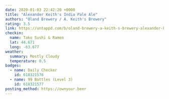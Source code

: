 ```yaml
---
date: 2020-01-03 22:42:20 +0000
title: "Alexander Keith's India Pale Ale"
authors: "Oland Brewery / A. Keith's Brewery"
rating: 3.5
link: https://untappd.com/b/oland-brewery-a-keith-s-brewery-alexander-keith-s-india-pale-ale/6700
checkin:
  name: Tako Sushi & Ramen
  lat: 44.671
  long: -63.677
weather:
  summary: Mostly Cloudy
  temperature: 0.5
badges:
  - name: Daily Checker
    id: 618321576
  - name: 99 Bottles (Level 3)
    id: 618321577
posting_method: https://ownyour.beer
---
```

